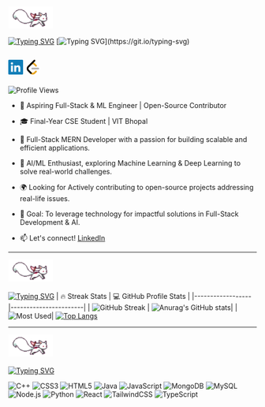 <img src="kyubey.gif" width="90" height="45"/>

[![Typing SVG](https://readme-typing-svg.demolab.com?font=Fira+Code&weight=700&duration=1&pause=1000&color=F78249&background=FF315400&repeat=false&width=250&lines=Myself+Gourav+Yadav%2C)](https://git.io/typing-svg) [![Typing SVG](https://readme-typing-svg.demolab.com?font=Fira+Code&pause=500&color=09D0F7&background=FF315400&width=435&lines=Hello+there+%F0%9F%91%8B+%2C;A+Full+Stack+Developer;A+Software+Engineer;and+A+AI%26ML+Enthusiast;With+a+Passion+of+coding.)](https://git.io/typing-svg)

<a href="https://www.linkedin.com/in/gaurav-yadav8420"><img src="assets/linkedin.svg" alt="LinkedIn" width="30" height="auto"></a>    <a href="https://leetcode.com/u/gauravleet84/"><img src="assets/leetcode.svg" alt="LeetCode" width="30" height="auto"></a>  
---
![Profile Views](https://komarev.com/ghpvc/?username=Gauravdevlo&label=visitors&color=blue&style=flat)

+ 🚀 Aspiring Full-Stack & ML Engineer | Open-Source Contributor
+ 🎓 Final-Year CSE Student | VIT Bhopal
+ 🔹 Full-Stack MERN Developer with a passion for building scalable and efficient applications.
+ 🤖 AI/ML Enthusiast, exploring Machine Learning & Deep Learning to solve real-world challenges.
+ 🌍 Looking for Actively contributing to open-source projects addressing real-life issues.
+ 🎯 Goal: To leverage technology for impactful solutions in Full-Stack Development & AI.

+ 📫 Let's connect! [LinkedIn](https://www.linkedin.com/in/gourav-yadavvit/)
<hr>
<p align="left"><img src="kyubey.gif" width="90" height="45"/><strong style="color:purple; font-size: 24px;">  </strong></p>  

[![Typing SVG](https://readme-typing-svg.demolab.com?font=Fira+Code&weight=700&duration=1&pause=1000&color=F76044&repeat=false&width=435&lines=%F0%9F%93%8A+GitHub+Stats)](https://git.io/typing-svg)
| 🔥 Streak Stats  | 💻 GitHub Profile Stats |
|------------------|-----------------------|
| ![GitHub Streak](https://img.shields.io/badge/GitHub-Streak-orange?style=for-the-badge) | ![Anurag's GitHub stats](https://github-readme-stats.vercel.app/api?username=Gauravdevlo&show_icons=true&theme=transparent&hide_border=true&title_color=F78104&icon_color=F78104&text_color=CFCFCF&ring_color=F78104)|
| ![Most Used](https://img.shields.io/badge/Most-Used-orange?style=for-the-badge)| [![Top Langs](https://github-readme-stats.vercel.app/api/top-langs/?username=Gauravdevlo&layout=compact&theme=transparent&hide_border=true&title_color=F78104&text_color=CFCFCF)](https://github.com/anuraghazra/github-readme-stats)
<hr>

<p align="left"><img src="kyubey.gif" width="90" height="45"/><strong style="color:purple; font-size: 24px;">  </strong></p>  

[![Typing SVG](https://readme-typing-svg.demolab.com?font=Fira+Code&weight=700&duration=1&pause=1000&color=F76044&repeat=false&width=435&lines=Languages+and+Tools%3A)](https://git.io/typing-svg)
<p align="left">
    <img src="https://cdn.jsdelivr.net/gh/devicons/devicon/icons/cplusplus/cplusplus-original.svg" alt="C++" width="40" height="40"/>
    <img src="https://cdn.jsdelivr.net/gh/devicons/devicon/icons/css3/css3-original.svg" alt="CSS3" width="40" height="40"/>
    <img src="https://cdn.jsdelivr.net/gh/devicons/devicon/icons/html5/html5-original.svg" alt="HTML5" width="40" height="40"/>
    <img src="https://cdn.jsdelivr.net/gh/devicons/devicon/icons/java/java-original.svg" alt="Java" width="40" height="40"/>
    <img src="https://cdn.jsdelivr.net/gh/devicons/devicon/icons/javascript/javascript-original.svg" alt="JavaScript" width="40" height="40"/>
    <img src="https://cdn.jsdelivr.net/gh/devicons/devicon/icons/mongodb/mongodb-original.svg" alt="MongoDB" width="40" height="40"/>
    <img src="https://cdn.jsdelivr.net/gh/devicons/devicon/icons/mysql/mysql-original.svg" alt="MySQL" width="40" height="40"/>
    <img src="https://cdn.jsdelivr.net/gh/devicons/devicon/icons/nodejs/nodejs-original.svg" alt="Node.js" width="40" height="40"/>
    <img src="https://cdn.jsdelivr.net/gh/devicons/devicon/icons/python/python-original.svg" alt="Python" width="40" height="40"/>
    <img src="https://cdn.jsdelivr.net/gh/devicons/devicon/icons/react/react-original.svg" alt="React" width="40" height="40"/>
    <img src="https://upload.wikimedia.org/wikipedia/commons/d/d5/Tailwind_CSS_Logo.svg" alt="TailwindCSS" width="40" height="40"/>
    <img src="https://cdn.jsdelivr.net/gh/devicons/devicon/icons/typescript/typescript-original.svg" alt="TypeScript" width="40" height="40"/>
</p>







<!---
Gauravdevlo/Gauravdevlo is a ✨ special ✨ repository because its `README.md` (this file) appears on your GitHub profile.
You can click the Preview link to take a look at your changes.
--->
